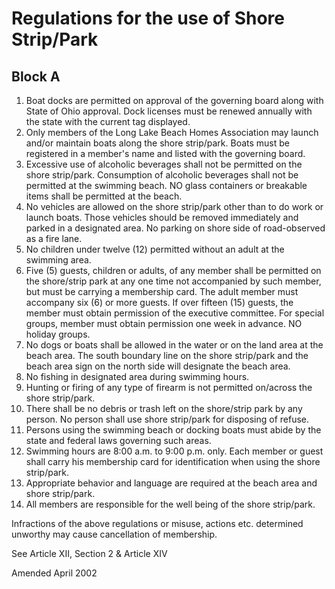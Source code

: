 # Regulations for the use of Shore Strip/Park

## Block A

1. Boat docks are permitted on approval of the governing board along with State of Ohio approval. Dock licenses must be renewed annually with the state with the current tag displayed.
1. Only members of the Long Lake Beach Homes Association may launch and/or maintain boats along the shore strip/park. Boats must be registered in a member's name and listed with the governing board.
1. Excessive use of alcoholic beverages shall not be permitted on the shore strip/park. Consumption of alcoholic beverages shall not be permitted at the swimming beach. NO glass containers or breakable items shall be permitted at the beach.
1. No vehicles are allowed on the shore strip/park other than to do work or launch boats. Those vehicles should be removed immediately and parked in a designated area. No parking on shore side of road-observed as a fire lane.
1. No children under twelve (12) permitted without an adult at the swimming area.
1. Five (5) guests, children or adults, of any member shall be permitted on the shore/strip park at any one time not accompanied by such member, but must be carrying a membership card. The adult member must accompany six (6) or more guests. If over fifteen (15) guests, the member must obtain permission of the executive committee. For special groups, member must obtain permission one week in advance. NO holiday groups.
1. No dogs or boats shall be allowed in the water or on the land area at the beach area. The south boundary line on the shore strip/park and the beach area sign on the north side will designate the beach area.
1. No fishing in designated area during swimming hours.
1. Hunting or firing of any type of firearm is not permitted on/across the shore strip/park.
1. There shall be no debris or trash left on the shore/strip park by any person. No person shall use shore strip/park for disposing of refuse.
1. Persons using the swimming beach or docking boats must abide by the state and federal laws governing such areas.
1. Swimming hours are 8:00 a.m. to 9:00 p.m. only. Each member or guest shall carry his membership card for identification when using the shore strip/park.
1. Appropriate behavior and language are required at the beach area and shore strip/park.
1. All members are responsible for the well being of the shore strip/park.

Infractions of the above regulations or misuse, actions etc. determined unworthy may cause cancellation of membership.

See Article XII, Section 2 & Article XIV

Amended April 2002
